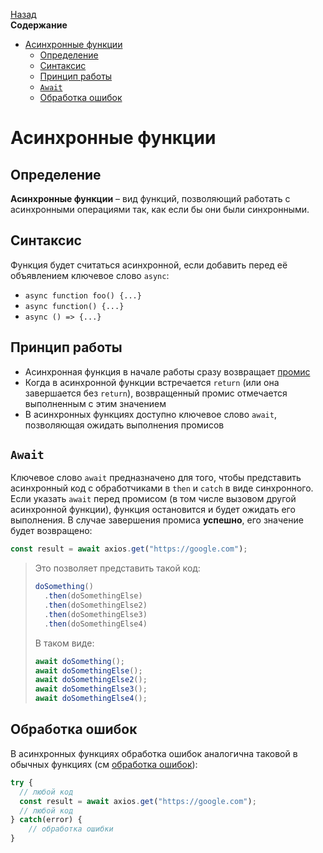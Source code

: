 <!-- START doctoc generated TOC please keep comment here to allow auto update -->
<!-- DON'T EDIT THIS SECTION, INSTEAD RE-RUN doctoc TO UPDATE -->
[Назад](README.md)<br />**Содержание**

- [Асинхронные функции](#%D0%B0%D1%81%D0%B8%D0%BD%D1%85%D1%80%D0%BE%D0%BD%D0%BD%D1%8B%D0%B5-%D1%84%D1%83%D0%BD%D0%BA%D1%86%D0%B8%D0%B8)
  - [Определение](#%D0%BE%D0%BF%D1%80%D0%B5%D0%B4%D0%B5%D0%BB%D0%B5%D0%BD%D0%B8%D0%B5)
  - [Синтаксис](#%D1%81%D0%B8%D0%BD%D1%82%D0%B0%D0%BA%D1%81%D0%B8%D1%81)
  - [Принцип работы](#%D0%BF%D1%80%D0%B8%D0%BD%D1%86%D0%B8%D0%BF-%D1%80%D0%B0%D0%B1%D0%BE%D1%82%D1%8B)
  - [`Await`](#await)
  - [Обработка ошибок](#%D0%BE%D0%B1%D1%80%D0%B0%D0%B1%D0%BE%D1%82%D0%BA%D0%B0-%D0%BE%D1%88%D0%B8%D0%B1%D0%BE%D0%BA)

<!-- END doctoc generated TOC please keep comment here to allow auto update -->

# Асинхронные функции

## Определение

**Асинхронные функции** – вид функций, позволяющий работать с асинхронными операциями так, как если бы они были синхронными. 

## Синтаксис

Функция будет считаться асинхронной, если добавить перед её объявлением ключевое слово `async`:

* `async function foo() {...}`
* `async function() {...}`
* `async () => {...}`

## Принцип работы

* Асинхронная функция в начале работы сразу возвращает [промис](async_promises.md)
* Когда в асинхронной функции встречается `return` (или она завершается без `return`), возвращенный промис отмечается выполненным с этим значением
* В асинхронных функциях доступно ключевое слово `await`, позволяющая ожидать выполнения промисов

## `Await`

Ключевое слово `await` предназначено для того, чтобы представить асинхронный код с обработчиками в `then` и `catch` в виде синхронного. Если указать `await` перед промисом (в том числе вызовом другой асинхронной функции), функция остановится и будет ожидать его выполнения. В случае завершения промиса **успешно**, его значение будет возвращено:

```javascript
const result = await axios.get("https://google.com");
```

> Это позволяет представить такой код:
>
> ```javascript
> doSomething()
> 	.then(doSomethingElse)
> 	.then(doSomethingElse2)
> 	.then(doSomethingElse3)
> 	.then(doSomethingElse4)
> ```
>
> В таком виде:
>
> ```javascript
> await doSomething();
> await doSomethingElse();
> await doSomethingElse2();
> await doSomethingElse3();
> await doSomethingElse4();
> ```

## Обработка ошибок

В асинхронных функциях обработка ошибок аналогична таковой в обычных функциях (см [обработка ошибок](errors.md)):

```javascript
try {
  // любой код
  const result = await axios.get("https://google.com");
  // любой код
} catch(error) {
 	// обработка ошибки 
}
```

